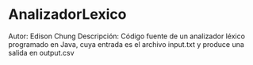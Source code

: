 # AnalizadorLexico
Autor: Edison Chung
Descripción: Código fuente de un analizador léxico programado en Java, cuya entrada es el archivo input.txt y produce una salida en output.csv
